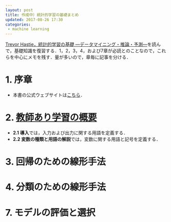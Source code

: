```yaml
---
layout: post
title: 作成中）統計的学習の基礎まとめ
updated: 2017-08-26 17:30
categories:
 - machine learning
---
```


[Trevor Hastie，統計的学習の基礎 ―データマイニング・推論・予測―](http://www.kyoritsu-pub.co.jp/bookdetail/9784320123625)を読んで，基礎知識を復習する．1，2，3，4，および7章が必読とのことなので，これらを中心にメモを残す．量が多いので，章毎に記事を分ける．

# 1. 序章

* 本書の公式ウェブサイトは[こちら](https://web.stanford.edu/~hastie/ElemStatLearn/)．

# 2. [教師あり学習の概要](https://haltaro.github.io/2017/08/26/section2)

* **2.1 導入**では，入力および出力に関する用語を定義する．
* **2.2 変数の種類と用語の解説**では，変数に関する用語と記号を定義する．

# 3. 回帰のための線形手法

# 4. 分類のための線形手法

# 7. モデルの評価と選択
